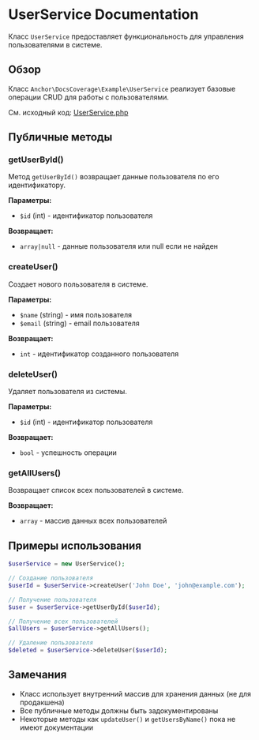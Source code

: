 # UserService Documentation

Класс `UserService` предоставляет функциональность для управления пользователями в системе.

## Обзор

Класс `Anchor\DocsCoverage\Example\UserService` реализует базовые операции CRUD для работы с пользователями.

См. исходный код: [UserService.php](../src/Example/UserService.php#L10)

## Публичные методы

### getUserById()

Метод `getUserById()` возвращает данные пользователя по его идентификатору.

**Параметры:**
- `$id` (int) - идентификатор пользователя

**Возвращает:** 
- `array|null` - данные пользователя или null если не найден

### createUser()

Создает нового пользователя в системе.

**Параметры:**
- `$name` (string) - имя пользователя  
- `$email` (string) - email пользователя

**Возвращает:**
- `int` - идентификатор созданного пользователя

### deleteUser() 

Удаляет пользователя из системы.

**Параметры:**
- `$id` (int) - идентификатор пользователя

**Возвращает:**
- `bool` - успешность операции

### getAllUsers()

Возвращает список всех пользователей в системе.

**Возвращает:**
- `array` - массив данных всех пользователей

## Примеры использования

```php
$userService = new UserService();

// Создание пользователя
$userId = $userService->createUser('John Doe', 'john@example.com');

// Получение пользователя
$user = $userService->getUserById($userId);

// Получение всех пользователей
$allUsers = $userService->getAllUsers();

// Удаление пользователя
$deleted = $userService->deleteUser($userId);
```

## Замечания

- Класс использует внутренний массив для хранения данных (не для продакшена)
- Все публичные методы должны быть задокументированы
- Некоторые методы как `updateUser()` и `getUsersByName()` пока не имеют документации 
